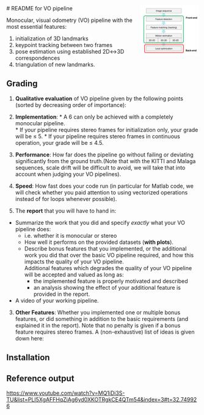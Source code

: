 <img src="resources/vo_pipeline.png" align="right" width="30%"/>
# README for VO pipeline

Monocular, visual odometry (VO) pipeline with the most essential features:

1. initialization of 3D landmarks
2. keypoint tracking between two frames
3. pose estimation using established 2D↔3D correspondences
4. triangulation of new landmarks.

## Grading
1. **Qualitative evaluation** of VO pipeline given by the following points (sorted by decreasing order of importance):

  1. **Implementation**:
    * A 6 can only be achieved with a completely monocular pipeline.  
    * If your pipeline requires stereo frames for initialization only, your grade will be ≤ 5.
    * If your pipeline requires stereo frames in continuous operation, your grade will be ≤ 4.5.
  2. **Performance**: How far does the pipeline go without failing or deviating significantly from the ground truth.(Note that with the KITTI and Malaga sequences, scale drift will be difficult to avoid, we will take that into account when judging your VO pipelines).
  3. **Speed**: How fast does your code run (in particular for Matlab code, we will check whether you paid attention to using vectorized operations instead of for loops whenever possible).
  
2. The **report** that you will have to hand in:

  * Summarize the work that you did and specify _exactly_ what your VO pipeline does:
    * i.e. whether it is monocular or stereo
    * How well it performs on the provided datasets (**with plots**). 
    * Describe bonus features that you implemented, or the additional work you did that over the basic VO pipeline required, and how this impacts the quality of your VO pipeline.</br>
       Additional features which degrades the quality of your VO pipeline will be accepted and valued as long as:
       * the implemented feature is properly motivated and described
       * an analysis showing the effect of your additional feature is provided in the report.
  * A video of your working pipeline.

3. **Other Features**: Whether you implemented one or multiple bonus features, or did something in addition to the basic requirements (and explained it in the report). Note that no penalty is given if a bonus feature requires stereo frames. A (non-exhaustive) list of ideas is given down here:

## Installation

## Reference output
https://www.youtube.com/watch?v=MQ1iDi3S-TU&list=PLI5XgAFFHqZiAg6yd0XKOTRgkCE4QTm54&index=3#t=32.749926
